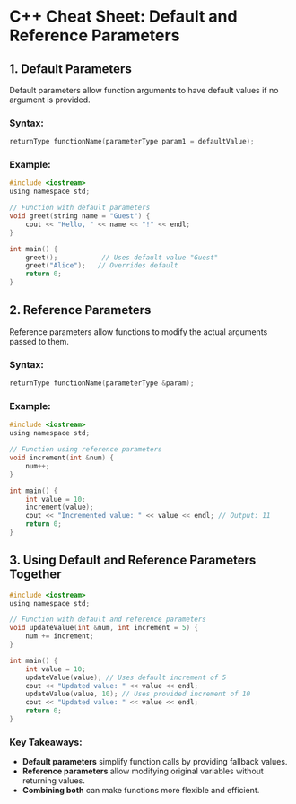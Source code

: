 # C++ Cheat Sheet: Default and Reference Parameters

## 1. Default Parameters
Default parameters allow function arguments to have default values if no argument is provided.

### Syntax:
```c
returnType functionName(parameterType param1 = defaultValue);
```

### Example:
```c
#include <iostream>
using namespace std;

// Function with default parameters
void greet(string name = "Guest") {
    cout << "Hello, " << name << "!" << endl;
}

int main() {
    greet();           // Uses default value "Guest"
    greet("Alice");   // Overrides default
    return 0;
}
```

## 2. Reference Parameters
Reference parameters allow functions to modify the actual arguments passed to them.

### Syntax:
```c
returnType functionName(parameterType &param);
```

### Example:
```c
#include <iostream>
using namespace std;

// Function using reference parameters
void increment(int &num) {
    num++;
}

int main() {
    int value = 10;
    increment(value);
    cout << "Incremented value: " << value << endl; // Output: 11
    return 0;
}
```

## 3. Using Default and Reference Parameters Together
```c
#include <iostream>
using namespace std;

// Function with default and reference parameters
void updateValue(int &num, int increment = 5) {
    num += increment;
}

int main() {
    int value = 10;
    updateValue(value); // Uses default increment of 5
    cout << "Updated value: " << value << endl;
    updateValue(value, 10); // Uses provided increment of 10
    cout << "Updated value: " << value << endl;
    return 0;
}
```

### Key Takeaways:
- **Default parameters** simplify function calls by providing fallback values.
- **Reference parameters** allow modifying original variables without returning values.
- **Combining both** can make functions more flexible and efficient.

